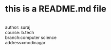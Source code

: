 # this is a README.md file
<br>
author: suraj
<br>
course: b.tech
<br>
branch:computer science
<br>
address=modinagar